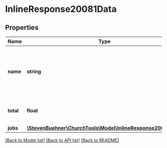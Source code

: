 # InlineResponse20081Data

## Properties
Name | Type | Description | Notes
------------ | ------------- | ------------- | -------------
**name** | **string** | Name of Job Group. &#x60;__single__&#x60; is For Jobs Which don&#x27;t Belong to a Group | [optional] 
**total** | **float** | Total Jobs in Queue of This Job Group | [optional] 
**jobs** | [**\StevenBuehner\ChurchTools\Model\InlineResponse20081Jobs**](InlineResponse20081Jobs.md) |  | [optional] 

[[Back to Model list]](../../README.md#documentation-for-models) [[Back to API list]](../../README.md#documentation-for-api-endpoints) [[Back to README]](../../README.md)


